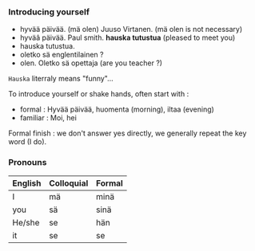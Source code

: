 ### Introducing yourself
- hyvää päivää. (mä olen) Juuso Virtanen. (mä olen is not necessary)
- hyväâ päivää. Paul smith. **hauska tutustua** (pleased to meet you)
- hauska tutustua.
- oletko sä englentilainen ?
- olen. Oletko sä opettaja (are you teacher ?)

`Hauska` literraly means "funny"...

To introduce yourself or shake hands, often start with :
- formal : Hyvää päivää, huomenta (morning), iltaa (evening)
- familiar : Moi, hei

Formal finish : we don't answer yes directly, we generally repeat the key word (I do).

### Pronouns
|English|Colloquial|Formal
|---|---|---
|I|mä|minä
|you|sä|sinä
|He/she|se|hän
|it|se|se